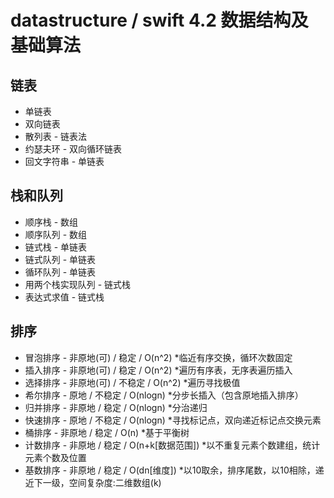 # datastructure / swift 4.2 数据结构及基础算法
## 链表
- 单链表
- 双向链表
- 散列表 - 链表法
- 约瑟夫环 - 双向循环链表
- 回文字符串 - 单链表


## 栈和队列
- 顺序栈 - 数组
- 顺序队列 - 数组
- 链式栈 - 单链表
- 链式队列 - 单链表
- 循环队列 - 单链表
- 用两个栈实现队列 - 链式栈
- 表达式求值 - 链式栈


## 排序
- 冒泡排序 - 非原地(可) /  稳定  / O(n^2)            *临近有序交换，循环次数固定
- 插入排序 - 非原地(可) /  稳定  / O(n^2)            *遍历有序表，无序表遍历插入
- 选择排序 - 非原地(可) / 不稳定 / O(n^2)            *遍历寻找极值
- 希尔排序 - 原地       / 不稳定 / O(nlogn)          *分步长插入（包含原地插入排序）
- 归并排序 - 非原地     /  稳定  / O(nlogn)          *分治递归
- 快速排序 - 原地       / 不稳定 / O(nlogn)          *寻找标记点，双向递近标记点交换元素
- 桶排序   - 非原地     /  稳定  / O(n)              *基于平衡树
- 计数排序 - 非原地     /  稳定  / O(n+k[数据范围])   *以不重复元素个数建组，统计元素个数及位置
- 基数排序 - 非原地     /  稳定  / O(dn[维度])        *以10取余，排序尾数，以10相除，递近下一级，空间复杂度:二维数组(k)

